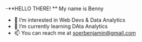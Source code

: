 -**HELLO THERE! **
My name is Benny 
- 👀 I’m interested in Web Devs & Data Analytics
- 🌱 I’m currently learning  DAta Analytics
- 📫 You can  reach me at soerbenjamin@gmail.com

<!---
bennysoer/bennysoer is a ✨ special ✨ repository because its `README.md` (this file) appears on your GitHub profile.
You can click the Preview link to take a look at your changes.
--->
